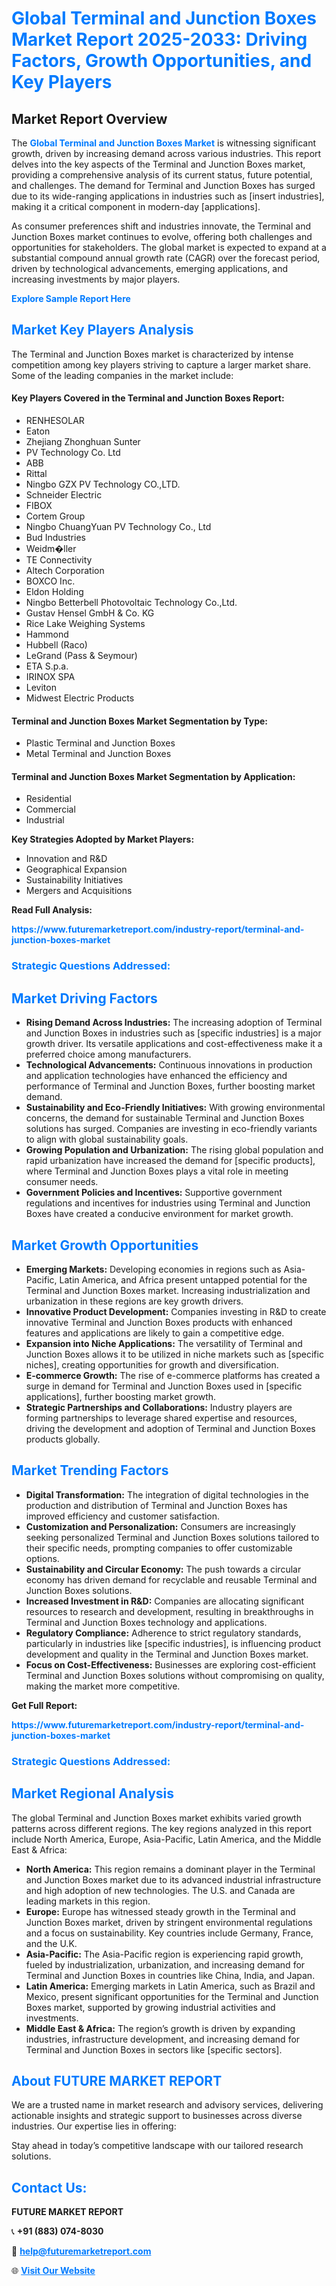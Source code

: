 <h1 style="color: #007BFF;">Global Terminal and Junction Boxes Market Report 2025-2033: Driving Factors, Growth Opportunities, and Key Players</h1>

<section id="overview">
<h2>Market Report Overview</h2>
<p>The <a href="https://www.futuremarketreport.com/industry-report/terminal-and-junction-boxes-market" style="color: #007BFF; text-decoration: none;"><strong>Global Terminal and Junction Boxes Market</strong></a> is witnessing significant growth, driven by increasing demand across various industries. This report delves into the key aspects of the Terminal and Junction Boxes market, providing a comprehensive analysis of its current status, future potential, and challenges. The demand for Terminal and Junction Boxes has surged due to its wide-ranging applications in industries such as [insert industries], making it a critical component in modern-day [applications].</p>
<p>As consumer preferences shift and industries innovate, the Terminal and Junction Boxes market continues to evolve, offering both challenges and opportunities for stakeholders. The global market is expected to expand at a substantial compound annual growth rate (CAGR) over the forecast period, driven by technological advancements, emerging applications, and increasing investments by major players.</p>
</section>

<section id="overview">
<p><a href="https://www.futuremarketreport.com/request-sample/reportId=41614" style="color: #007BFF; text-decoration: none;"><strong>Explore Sample Report Here</strong></a></p>
</section>

<section id="key-players">
<h2 style="color: #007BFF;">Market Key Players Analysis</h2>
<p>The Terminal and Junction Boxes market is characterized by intense competition among key players striving to capture a larger market share. Some of the leading companies in the market include:</p>
<h4>Key Players Covered in the Terminal and Junction Boxes Report:</h4>
<ul><li>RENHESOLAR</li><li>Eaton</li><li>Zhejiang Zhonghuan Sunter</li><li>PV Technology Co. Ltd</li><li>ABB</li><li>Rittal</li><li>Ningbo GZX PV Technology CO.,LTD.</li><li>Schneider Electric</li><li>FIBOX</li><li>Cortem Group</li><li>Ningbo ChuangYuan PV Technology Co., Ltd</li><li>Bud Industries</li><li>Weidm�ller</li><li>TE Connectivity</li><li>Altech Corporation</li><li>BOXCO Inc.</li><li>Eldon Holding</li><li>Ningbo Betterbell Photovoltaic Technology Co.,Ltd.</li><li>Gustav Hensel GmbH &amp; Co. KG</li><li>Rice Lake Weighing Systems</li><li>Hammond</li><li>Hubbell (Raco)</li><li>LeGrand (Pass &amp; Seymour)</li><li>ETA S.p.a.</li><li>IRINOX SPA</li><li>Leviton</li><li>Midwest Electric Products</li></ul>
<h4>Terminal and Junction Boxes Market Segmentation by Type:</h4>
<ul><li>Plastic Terminal and Junction Boxes</li><li>Metal Terminal and Junction Boxes</li></ul>

<h4>Terminal and Junction Boxes Market Segmentation by Application:</h4>
<ul><li>Residential</li><li>Commercial</li><li>Industrial</li></ul>
<p><strong>Key Strategies Adopted by Market Players:</strong></p>
<ul>
<li>Innovation and R&D</li>
<li>Geographical Expansion</li>
<li>Sustainability Initiatives</li>
<li>Mergers and Acquisitions</li>
</ul>
</section>

<section>
<p><strong>Read Full Analysis: </strong></p><a href="https://www.futuremarketreport.com/industry-report/terminal-and-junction-boxes-market" style="color: #007BFF; text-decoration: none;"><strong>https://www.futuremarketreport.com/industry-report/terminal-and-junction-boxes-market</strong></a>
<h3 style="color: #007BFF;">Strategic Questions Addressed:</h3>
</section>

<section id="driving-factors">
<h2 style="color: #007BFF;">Market Driving Factors</h2>
<ul>
<li><strong>Rising Demand Across Industries:</strong> The increasing adoption of Terminal and Junction Boxes in industries such as [specific industries] is a major growth driver. Its versatile applications and cost-effectiveness make it a preferred choice among manufacturers.</li>
<li><strong>Technological Advancements:</strong> Continuous innovations in production and application technologies have enhanced the efficiency and performance of Terminal and Junction Boxes, further boosting market demand.</li>
<li><strong>Sustainability and Eco-Friendly Initiatives:</strong> With growing environmental concerns, the demand for sustainable Terminal and Junction Boxes solutions has surged. Companies are investing in eco-friendly variants to align with global sustainability goals.</li>
<li><strong>Growing Population and Urbanization:</strong> The rising global population and rapid urbanization have increased the demand for [specific products], where Terminal and Junction Boxes plays a vital role in meeting consumer needs.</li>
<li><strong>Government Policies and Incentives:</strong> Supportive government regulations and incentives for industries using Terminal and Junction Boxes have created a conducive environment for market growth.</li>
</ul>
</section>

<section id="growth-opportunities">
<h2 style="color: #007BFF;">Market Growth Opportunities</h2>
<ul>
<li><strong>Emerging Markets:</strong> Developing economies in regions such as Asia-Pacific, Latin America, and Africa present untapped potential for the Terminal and Junction Boxes market. Increasing industrialization and urbanization in these regions are key growth drivers.</li>
<li><strong>Innovative Product Development:</strong> Companies investing in R&D to create innovative Terminal and Junction Boxes products with enhanced features and applications are likely to gain a competitive edge.</li>
<li><strong>Expansion into Niche Applications:</strong> The versatility of Terminal and Junction Boxes allows it to be utilized in niche markets such as [specific niches], creating opportunities for growth and diversification.</li>
<li><strong>E-commerce Growth:</strong> The rise of e-commerce platforms has created a surge in demand for Terminal and Junction Boxes used in [specific applications], further boosting market growth.</li>
<li><strong>Strategic Partnerships and Collaborations:</strong> Industry players are forming partnerships to leverage shared expertise and resources, driving the development and adoption of Terminal and Junction Boxes products globally.</li>
</ul>
</section>

<section id="trending-factors">
<h2 style="color: #007BFF;">Market Trending Factors</h2>
<ul>
<li><strong>Digital Transformation:</strong> The integration of digital technologies in the production and distribution of Terminal and Junction Boxes has improved efficiency and customer satisfaction.</li>
<li><strong>Customization and Personalization:</strong> Consumers are increasingly seeking personalized Terminal and Junction Boxes solutions tailored to their specific needs, prompting companies to offer customizable options.</li>
<li><strong>Sustainability and Circular Economy:</strong> The push towards a circular economy has driven demand for recyclable and reusable Terminal and Junction Boxes solutions.</li>
<li><strong>Increased Investment in R&D:</strong> Companies are allocating significant resources to research and development, resulting in breakthroughs in Terminal and Junction Boxes technology and applications.</li>
<li><strong>Regulatory Compliance:</strong> Adherence to strict regulatory standards, particularly in industries like [specific industries], is influencing product development and quality in the Terminal and Junction Boxes market.</li>
<li><strong>Focus on Cost-Effectiveness:</strong> Businesses are exploring cost-efficient Terminal and Junction Boxes solutions without compromising on quality, making the market more competitive.</li>
</ul>
</section>

<section>
<p><strong>Get Full Report: </strong></p><a href="https://www.futuremarketreport.com/industry-report/terminal-and-junction-boxes-market" style="color: #007BFF; text-decoration: none;"><strong>https://www.futuremarketreport.com/industry-report/terminal-and-junction-boxes-market</strong></a>
<h3 style="color: #007BFF;">Strategic Questions Addressed:</h3>
</section>


<section id="regional-analysis">
<h2 style="color: #007BFF;">Market Regional Analysis</h2>
<p>The global Terminal and Junction Boxes market exhibits varied growth patterns across different regions. The key regions analyzed in this report include North America, Europe, Asia-Pacific, Latin America, and the Middle East & Africa:</p>
<ul>
<li><strong>North America:</strong> This region remains a dominant player in the Terminal and Junction Boxes market due to its advanced industrial infrastructure and high adoption of new technologies. The U.S. and Canada are leading markets in this region.</li>
<li><strong>Europe:</strong> Europe has witnessed steady growth in the Terminal and Junction Boxes market, driven by stringent environmental regulations and a focus on sustainability. Key countries include Germany, France, and the U.K.</li>
<li><strong>Asia-Pacific:</strong> The Asia-Pacific region is experiencing rapid growth, fueled by industrialization, urbanization, and increasing demand for Terminal and Junction Boxes in countries like China, India, and Japan.</li>
<li><strong>Latin America:</strong> Emerging markets in Latin America, such as Brazil and Mexico, present significant opportunities for the Terminal and Junction Boxes market, supported by growing industrial activities and investments.</li>
<li><strong>Middle East & Africa:</strong> The region’s growth is driven by expanding industries, infrastructure development, and increasing demand for Terminal and Junction Boxes in sectors like [specific sectors].</li>
</ul>
</section>

<footer>
<h2 style="color: #007BFF;">About FUTURE MARKET REPORT</h2>
<p>We are a trusted name in market research and advisory services, delivering actionable insights and strategic support to businesses across diverse industries. Our expertise lies in offering:</p>

<p>Stay ahead in today’s competitive landscape with our tailored research solutions.</p>

<h2 style="color: #007BFF;">Contact Us:</h2>
<p><strong>FUTURE MARKET REPORT</strong></p>
<p>📞 <strong>+91 (883) 074-8030</strong></p>
<p>📧 <strong><a href="mailto:help@futuremarketreport.com" style="color: #007BFF;">help@futuremarketreport.com</a></strong></p>
<p>🌐 <strong><a href="https://www.futuremarketreport.com/" style="color: #007BFF;">Visit Our Website</a></strong></p>
</footer>